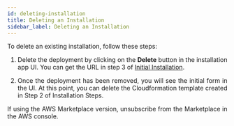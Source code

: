 ```yaml
---
id: deleting-installation
title: Deleting an Installation
sidebar_label: Deleting an Installation
---
```


<div style="text-align: justify">

To delete an existing installation, follow these steps:
1. Delete the deployment by clicking on the **Delete** button in the installation app UI. You can get the URL in step 3 of <a href="/docs/get-started/deploying-aws/initial-installation/">Initial Installation</a>.

2. Once the deployment has been removed, you will see the initial form in the UI. At this point, you can delete the Cloudformation template created in Step 2 of Installation Steps.

If using the AWS Marketplace version, unsubscribe from the Marketplace in the AWS console.

